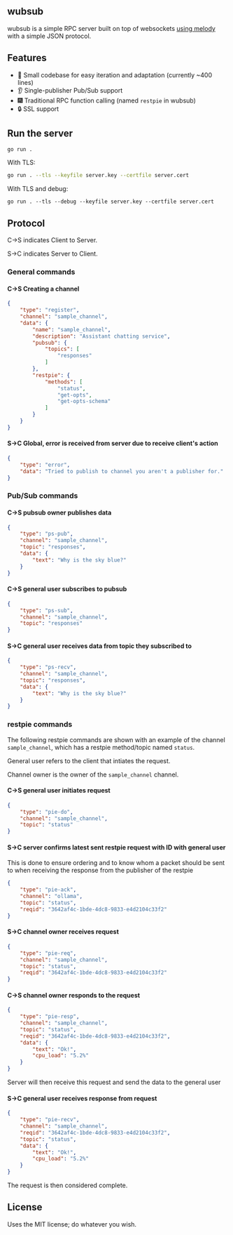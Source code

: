 ## wubsub
wubsub is a simple RPC server built on top of websockets [using melody](https://github.com/olahol/melody) with a simple JSON protocol.

## Features
- 🤏 Small codebase for easy iteration and adaptation (currently ~400 lines)
- 👂 Single-publisher Pub/Sub support
- 🎆 Traditional RPC function calling (named `restpie` in wubsub)
- 🔒 SSL support

## Run the server
```
go run .
```

With TLS:
```bash
go run . --tls --keyfile server.key --certfile server.cert
```

With TLS and debug:
```
go run . --tls --debug --keyfile server.key --certfile server.cert
```

## Protocol
C->S indicates Client to Server.

S->C indicates Server to Client.

### General commands
#### C->S Creating a channel
```json
{
    "type": "register",
    "channel": "sample_channel",
    "data": {
        "name": "sample_channel",
        "description": "Assistant chatting service",
        "pubsub": {
            "topics": [
                "responses"
            ]
        },
        "restpie": {
            "methods": [
                "status",
                "get-opts",
                "get-opts-schema"
            ]
        }
    }
}
```

#### S->C Global, error is received from server due to receive client's action
```json
{
    "type": "error",
    "data": "Tried to publish to channel you aren't a publisher for."
}
```

### Pub/Sub commands
#### C->S pubsub owner publishes data
```json
{
    "type": "ps-pub",
    "channel": "sample_channel",
    "topic": "responses",
    "data": {
        "text": "Why is the sky blue?"
    }
}
```

#### C->S general user subscribes to pubsub
```json
{
    "type": "ps-sub",
    "channel": "sample_channel",
    "topic": "responses"
}
```

#### S->C general user receives data from topic they subscribed to
```json
{
    "type": "ps-recv",
    "channel": "sample_channel",
    "topic": "responses",
    "data": {
        "text": "Why is the sky blue?"
    }
}
```

### restpie commands
The following restpie commands are shown with an example of the channel `sample_channel`, which has a restpie method/topic named `status`.

General user refers to the client that intiates the request.

Channel owner is the owner of the `sample_channel` channel.
#### C->S general user initiates request
```json
{
    "type": "pie-do",
    "channel": "sample_channel",
    "topic": "status"
}
```

#### S->C server confirms latest sent restpie request with ID with general user
This is done to ensure ordering and to know whom a packet should be sent to when receiving the response from the publisher of the restpie

```json
{
    "type": "pie-ack",
    "channel": "ollama",
    "topic": "status",
    "reqid": "3642af4c-1bde-4dc8-9833-e4d2104c33f2"
}
```

#### S->C channel owner receives request
```json
{
    "type": "pie-req",
    "channel": "sample_channel",
    "topic": "status",
    "reqid": "3642af4c-1bde-4dc8-9833-e4d2104c33f2"
}
```

#### C->S channel owner responds to the request
```json
{
    "type": "pie-resp",
    "channel": "sample_channel",
    "topic": "status",
    "reqid": "3642af4c-1bde-4dc8-9833-e4d2104c33f2",
    "data": {
        "text": "Ok!",
        "cpu_load": "5.2%"
    }
}
```

Server will then receive this request and send the data to the general user

#### S->C general user receives response from request
```json
{
    "type": "pie-recv",
    "channel": "sample_channel",
    "reqid": "3642af4c-1bde-4dc8-9833-e4d2104c33f2",
    "topic": "status",
    "data": {
        "text": "Ok!",
        "cpu_load": "5.2%"
    }
}
```

The request is then considered complete.

## License
Uses the MIT license; do whatever you wish.